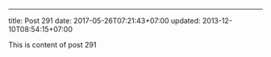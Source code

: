 ---
title: Post 291
date: 2017-05-26T07:21:43+07:00
updated: 2013-12-10T08:54:15+07:00

This is content of post 291